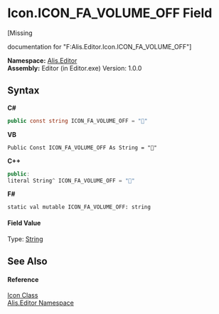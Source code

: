 # Icon.ICON_FA_VOLUME_OFF Field
 

\[Missing <summary> documentation for "F:Alis.Editor.Icon.ICON_FA_VOLUME_OFF"\]

**Namespace:**&nbsp;<a href="b150ade4-39de-a232-5f06-d3cdc1b2c538">Alis.Editor</a><br />**Assembly:**&nbsp;Editor (in Editor.exe) Version: 1.0.0

## Syntax

**C#**<br />
``` C#
public const string ICON_FA_VOLUME_OFF = ""
```

**VB**<br />
``` VB
Public Const ICON_FA_VOLUME_OFF As String = ""
```

**C++**<br />
``` C++
public:
literal String^ ICON_FA_VOLUME_OFF = ""
```

**F#**<br />
``` F#
static val mutable ICON_FA_VOLUME_OFF: string
```


#### Field Value
Type: <a href="https://docs.microsoft.com/dotnet/api/system.string" target="_blank">String</a>

## See Also


#### Reference
<a href="cc0f883c-67f8-f772-c6d7-a60b129f22a7">Icon Class</a><br /><a href="b150ade4-39de-a232-5f06-d3cdc1b2c538">Alis.Editor Namespace</a><br />